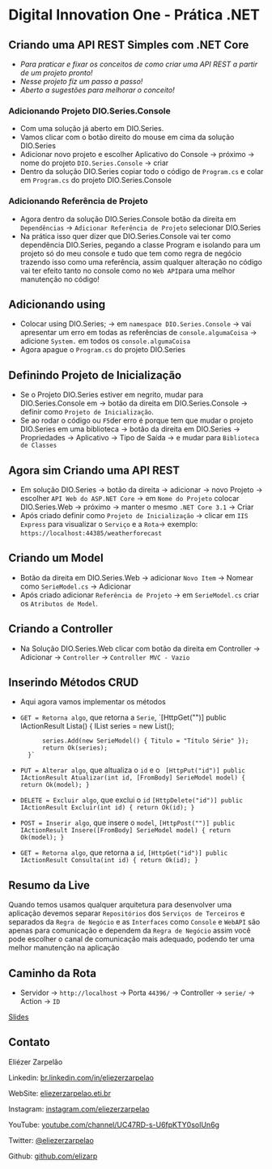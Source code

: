 # Digital Innovation One - Prática .NET

## Criando uma API REST Simples com .NET Core

- _Para praticar e fixar os conceitos de como criar uma API REST a partir de um projeto pronto!_
- _Nesse projeto fiz um passo a passo!_
- _Aberto a sugestões para melhorar o conceito!_

### Adicionando Projeto DIO.Series.Console

* Com uma solução já aberto em DIO.Series.
* Vamos clicar com o botão direito do mouse em cima da solução DIO.Series
* Adicionar novo projeto e escolher Aplicativo do Console -> próximo -> nome do projeto `DIO.Series.Console` -> criar
* Dentro da solução DIO.Series copiar todo o código de `Program.cs` e colar em `Program.cs` 
do projeto DIO.Series.Console

### Adicionando Referência de Projeto

* Agora dentro da solução DIO.Series.Console botão da direita em `Dependências` -> 
`Adicionar Referência de Projeto` selecionar DIO.Series 
* Na prática isso quer dizer que DIO.Series.Console vai ter como dependência DIO.Series, 
pegando a classe Program e isolando para um projeto só do meu console e tudo que tem como 
regra de negócio trazendo isso como uma referência, assim qualquer alteração no código vai ter efeito tanto no console
como no `Web API`para uma melhor manutenção no código!

## Adicionando using

* Colocar using DIO.Series; -> em `namespace DIO.Series.Console` -> vai apresentar um erro em todas 
as referências de `console.algumaCoisa` -> adicione `System.` em todos os `console.algumaCoisa`
* Agora apague o `Program.cs` do projeto DIO.Series

## Definindo Projeto de Inicialização

* Se o Projeto DIO.Series estiver em negrito, mudar para DIO.Series.Console em -> botão da direita em DIO.Series.Console
-> definir como `Projeto de Inicialização`.
* Se ao rodar o código ou `F5`der erro é porque tem que mudar o projeto DIO.Series em uma biblioteca ->
botão da direita em DIO.Series -> Propriedades -> Aplicativo -> Tipo de Saída -> e mudar para `Biblioteca de Classes`

## Agora sim Criando uma API REST

* Em solução DIO.Series -> botão da direita -> adicionar -> novo Projeto -> escolher `API Web do ASP.NET Core` ->
em `Nome do Projeto` colocar DIO.Series.Web -> próximo -> manter o mesmo `.NET Core 3.1` -> Criar
* Após criado definir como `Projeto de Inicialização` -> 
clicar em `IIS Express` para visualizar o `Serviço` e a `Rota`-> exemplo: `https://localhost:44385/weatherforecast`

## Criando um Model

* Botão da direita em DIO.Series.Web -> adicionar `Novo Item` -> Nomear como `SerieModel.cs` -> Adicionar
* Após criado adicionar `Referência de Projeto` -> em `SerieModel.cs` criar os `Atributos de Model`.

## Criando a Controller

* Na Solução DIO.Series.Web clicar com botão da direita em Controller -> 
Adicionar -> `Controller` -> `Controller MVC - Vazio`

## Inserindo Métodos CRUD

* Aqui agora vamos implementar os métodos 
* `GET = Retorna algo`, que retorna a `Serie`, 
`[HttpGet("")]
        public IActionResult Lista()
        {
            IList<SerieModel> series = new List<SerieModel>();

            series.Add(new SerieModel() { Titulo = "Título Série" });            
            return Ok(series);
        }`

* `PUT = Alterar algo`, que altualiza o `id` e o
` [HttpPut("id")]
        public IActionResult Atualizar(int id, [FromBody] SerieModel model)
        {
            return Ok(model);
        }`

* `DELETE = Excluir algo`, que exclui o `id`
`[HttpDelete("id")]
        public IActionResult Excluir(int id)
        {
            return Ok(id);
        }`

* `POST = Inserir algo`, que insere o `model`,
`[HttpPost("")]
        public IActionResult Insere([FromBody] SerieModel model)
        {
            return Ok(model);
        }`

* `GET = Retorna algo`, que retorna a `id`, 
`[HttpGet("id")]
        public IActionResult Consulta(int id)
        {
            return Ok(id);
        }`
        
## Resumo da Live

Quando temos usamos qualquer arquitetura para desenvolver uma aplicação devemos separar `Repositórios` dos `Serviços de Terceiros` e separados da `Regra de Negócio` e as `Interfaces` como `Console` e `WebAPI` são apenas para comunicação e dependem da `Regra de Negócio` assim você pode escolher o canal de comunicação mais adequado, podendo ter uma melhor manutenção na aplicação

## Caminho da Rota 

* Servidor -> `http://localhost` -> Porta `44396/` -> Controller -> `serie/` -> Action -> `ID`
        






[Slides](dio-dotnet-poo-lab-2.pdf)

## Contato

Eliézer Zarpelão

Linkedin:  [br.linkedin.com/in/eliezerzarpelao](http://br.linkedin.com/in/eliezerzarpelao)

WebSite:  [eliezerzarpelao.eti.br](https://eliezerzarpelao.eti.br)

Instagram:  [instagram.com/eliezerzarpelao](https://instagram.com/eliezerzarpelao)

YouTube:  [youtube.com/channel/UC47RD-s-U6fpKTY0soIUn6g](https://www.youtube.com/channel/UC47RD-s-U6fpKTY0soIUn6g/featured?view_as=subscriber)

Twitter:  [@eliezerzarpelao](https://twitter.com/eliezerzarpelao)

Github:  [github.com/elizarp](https://github.com/elizarp)

